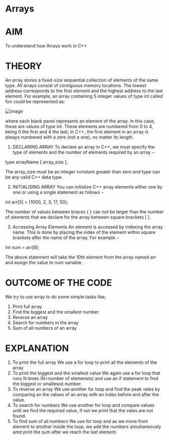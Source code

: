 # Arrays
# AIM
To understand how Arrays work in C++
# THEORY
An array stores a fixed-size sequential collection of elements of the same type. All arrays consist of contiguous memory locations. The lowest address corresponds to the first element and the highest address to the last element.
For example, an array containing 5 integer values of type int called foo could be represented as:


![image](https://github.com/user-attachments/assets/d73f03ce-9f4a-465f-a93a-416cca10824e)

where each blank panel represents an element of the array. In this case, these are values of type int. These elements are numbered from 0 to 4, being 0 the first and 4 the last; In C++, the first element in an array is always numbered with a zero (not a one), no matter its length.

1. DECLARING ARRAY
To declare an array in C++, we must specify the type of elements and the number of elements required by an array −

type arrayName [ array_size ];

The array_size must be an integer constant greater than zero and type can be any valid C++ data type.




2. INITIALISING ARRAY
You can initialize C++ array elements either one by one or using a single statement as follows −

int arr[5] = {1000, 2, 3, 17, 50};

The number of values between braces { } can not be larger than the number of elements that we declare for the array between square brackets [ ].

3. Accessing Array Elements
An element is accessed by indexing the array name. This is done by placing the index of the element within square brackets after the name of the array. For example −

int num = arr[9];

The above statement will take the 10th element from the array named arr and assign the value to num variable.

# OUTCOME OF THE CODE
We try to use array to do some simple tasks like;
1. Print full array
2. Find the biggest and the smallest number
3. Reverse an array
4. Search for numbers in the array
5. Sum of all numbers of an array

# EXPLANATION
1. To print the full array
We use a for loop to print all the elements of the array
2. To print the biggest and the smallest value
We again use a for loop that runs N times (N=number of elemensts) and use an if statement to find the biggest or smallewst number.
3. To reverse an array
We use another for loop and find the peak vales by comparing an the values of an array with an index before and after the value.
4. To search for numbers
We use another for loop and compare values until we find the required value, if not we print that the vales are not found.
5. To find sum of all numbers
We use for loop and as we move from element to another inside the loop, we add the numbers simultaneously amd print the sum after we reach the last element.



